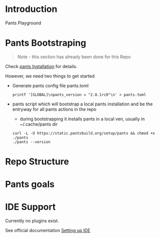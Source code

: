 # Introduction 
Pants Playground

# Pants Bootstraping

> Note - this section has already been done for this Repo

Check [pants Installation](https://www.pantsbuild.org/docs/installation) for details.

However, we need two things to get started

* Generate pants config file pants.toml
  ```commandline
  printf '[GLOBAL]\npants_version = "2.8.1rc0"\n' > pants.toml
  ```
  
* pants script which will bootstrap a local pants installation and be the entryway for all pants actions in the repo
  * during bootstrapping it installs pants in a local ven, usually in ~/.cache/pants dir

  ```commandline
  curl -L -O https://static.pantsbuild.org/setup/pants && chmod +x ./pants
  ./pants --version
  ```

  
# Repo Structure

# Pants goals

# IDE Support

Currently no plugins exist.

See official documentation [Setting up IDE](https://www.pantsbuild.org/docs/setting-up-an-ide)



